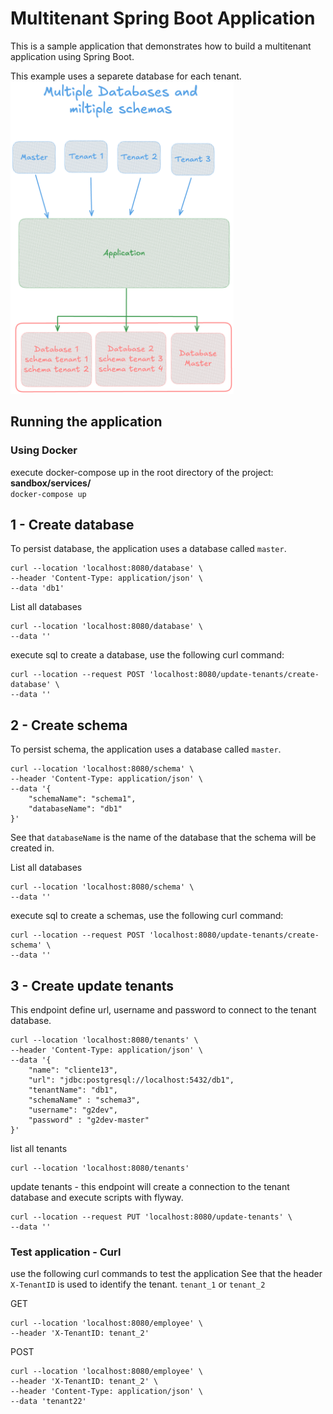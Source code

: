 # Multitenant Spring Boot Application

This is a sample application that demonstrates how to build a multitenant application using Spring Boot.

This example uses a separete database for each tenant.<br/>
<img src="documentation/master_multitenanty_multischema.png" alt="master_multitenanty_multischema" height="500"/>


## Running the application

### Using Docker
execute docker-compose up in the root directory of the project: **sandbox/services/** <br/>
`docker-compose up`

## 1 - Create database

To persist database, the application uses a database called `master`.
```curl
curl --location 'localhost:8080/database' \
--header 'Content-Type: application/json' \
--data 'db1'
```
List all databases
```curl
curl --location 'localhost:8080/database' \
--data ''
```
 execute sql to create a database, use the following curl command:
```curl
curl --location --request POST 'localhost:8080/update-tenants/create-database' \
--data ''
```

## 2 - Create schema

To persist schema, the application uses a database called `master`.
```curl
curl --location 'localhost:8080/schema' \
--header 'Content-Type: application/json' \
--data '{
    "schemaName": "schema1",
    "databaseName": "db1"
}'
```

See that `databaseName` is the name of the database that the schema will be created in.

List all databases
```curl
curl --location 'localhost:8080/schema' \
--data ''
```
execute sql to create a schemas, use the following curl command:
```curl
curl --location --request POST 'localhost:8080/update-tenants/create-schema' \
--data ''
```

## 3 - Create update tenants
This endpoint define url, username and password to connect to the tenant database.
```
curl --location 'localhost:8080/tenants' \
--header 'Content-Type: application/json' \
--data '{
    "name": "cliente13",
    "url": "jdbc:postgresql://localhost:5432/db1",
    "tenantName": "db1",
    "schemaName" : "schema3",
    "username": "g2dev",
    "password" : "g2dev-master"
}'
```

list all tenants
```curl
curl --location 'localhost:8080/tenants'
```

update tenants - this endpoint will create a connection to the tenant database and execute scripts with flyway.
```curl
curl --location --request PUT 'localhost:8080/update-tenants' \
--data ''
```

### Test application - Curl

use the following curl commands to test the application
See that the header `X-TenantID` is used to identify the tenant. `tenant_1` or `tenant_2`

GET
````
curl --location 'localhost:8080/employee' \
--header 'X-TenantID: tenant_2'
````
POST
````
curl --location 'localhost:8080/employee' \
--header 'X-TenantID: tenant_2' \
--header 'Content-Type: application/json' \
--data 'tenant22'
````


